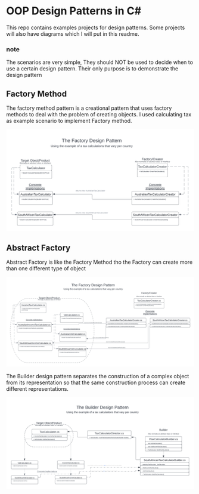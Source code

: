 # OOP Design Patterns in C#
This repo contains examples projects for design patterns. Some projects will also have diagrams which I will put in this readme.

### note
The scenarios are very simple, They should NOT be used to decide when to use a certain design pattern. Their only purpose is to demonstrate the design pattern

## Factory Method
The factory method pattern is a creational pattern that uses factory methods to deal with the problem of creating objects.
I used calculating tax as example scenario to implement Factory method.

![Alt text](Diagrams/FactoryDesignPatter.png?raw=true "Factory")

## Abstract Factory 

Abstract Factory is like the Factory Method tho the Factory can create more than one different type of object

![Alt text](Diagrams/AbstractFactory%20.png?raw=true "AbstractFactory")

The Builder design pattern separates the construction of a complex object from its representation so that the same construction process can create different representations.

![Alt text](Diagrams/Builder.png?raw=true "Builder")
